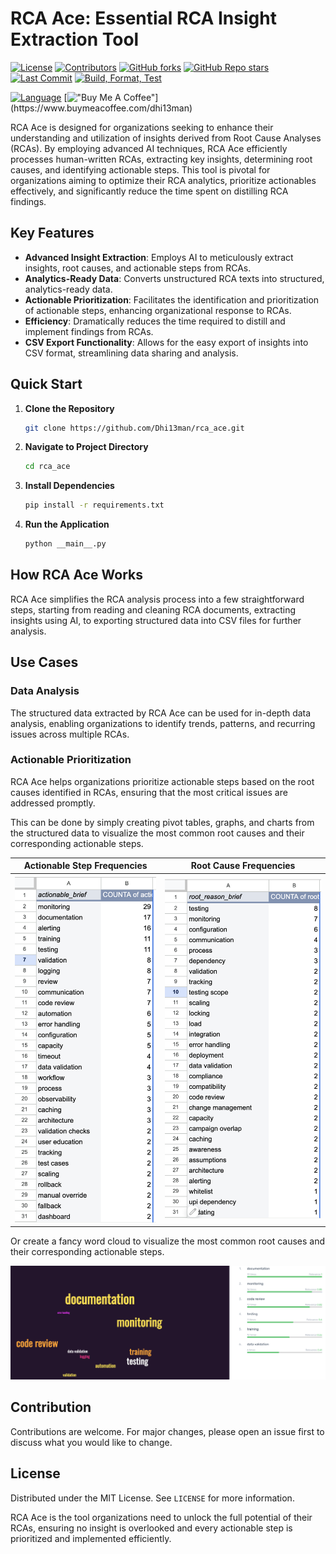 # RCA Ace: Essential RCA Insight Extraction Tool

[![License](https://img.shields.io/github/license/dhi13man/rca_ace)](https://github.com/Dhi13man/rca_ace/blob/main/LICENSE)
[![Contributors](https://img.shields.io/github/contributors-anon/dhi13man/rca_ace?style=flat)](https://github.com/Dhi13man/rca_ace/graphs/contributors)
[![GitHub forks](https://img.shields.io/github/forks/dhi13man/rca_ace?style=social)](https://github.com/Dhi13man/rca_ace/network/members)
[![GitHub Repo stars](https://img.shields.io/github/stars/dhi13man/rca_ace?style=social)](https://github.com/Dhi13man/rca_ace/stargazers)
[![Last Commit](https://img.shields.io/github/last-commit/dhi13man/rca_ace)](https://github.com/Dhi13man/rca_ace/commits/main)
[![Build, Format, Test](https://github.com/dhi13man/rca_ace/actions/workflows/python-app.yml/badge.svg)](https://github.com/Dhi13man/rca_ace/actions)

[![Language](http://ForTheBadge.com/images/badges/made-with-python.svg)](https://www.python.org/)
[!["Buy Me A Coffee"](https://img.buymeacoffee.com/button-api/?text=Buy%20me%20an%20Ego%20boost&emoji=%F0%9F%98%B3&slug=dhi13man&button_colour=FF5F5F&font_colour=ffffff&font_family=Lato&outline_colour=000000&coffee_colour=FFDD00****)](https://www.buymeacoffee.com/dhi13man)

RCA Ace is designed for organizations seeking to enhance their understanding and utilization of insights derived from Root Cause Analyses (RCAs). By employing advanced AI techniques, RCA Ace efficiently processes human-written RCAs, extracting key insights, determining root causes, and identifying actionable steps. This tool is pivotal for organizations aiming to optimize their RCA analytics, prioritize actionables effectively, and significantly reduce the time spent on distilling RCA findings.

## Key Features

- **Advanced Insight Extraction**: Employs AI to meticulously extract insights, root causes, and actionable steps from RCAs.
- **Analytics-Ready Data**: Converts unstructured RCA texts into structured, analytics-ready data.
- **Actionable Prioritization**: Facilitates the identification and prioritization of actionable steps, enhancing organizational response to RCAs.
- **Efficiency**: Dramatically reduces the time required to distill and implement findings from RCAs.
- **CSV Export Functionality**: Allows for the easy export of insights into CSV format, streamlining data sharing and analysis.

## Quick Start

1. **Clone the Repository**

    ```sh
    git clone https://github.com/Dhi13man/rca_ace.git
    ```

2. **Navigate to Project Directory**

    ```sh
    cd rca_ace
    ```

3. **Install Dependencies**

   ```sh
   pip install -r requirements.txt
   ```

4. **Run the Application**

   ```sh
   python __main__.py
   ```

## How RCA Ace Works

RCA Ace simplifies the RCA analysis process into a few straightforward steps, starting from reading and cleaning RCA documents, extracting insights using AI, to exporting structured data into CSV files for further analysis.

## Use Cases

### Data Analysis

The structured data extracted by RCA Ace can be used for in-depth data analysis, enabling organizations to identify trends, patterns, and recurring issues across multiple RCAs.

### Actionable Prioritization

RCA Ace helps organizations prioritize actionable steps based on the root causes identified in RCAs, ensuring that the most critical issues are addressed promptly.

This can be done by simply creating pivot tables, graphs, and charts from the structured data to visualize the most common root causes and their corresponding actionable steps.

| Actionable Step Frequencies                                                                                                           | Root Cause Frequencies                                                                                                             |
| ------------------------------------------------------------------------------------------------------------------------------------- | ---------------------------------------------------------------------------------------------------------------------------------- |
| ![Actionable Step Frequencies](https://github.com/Dhi13man/rca_ace/blob/main/assets/screenshots/actionable_frequency_pivot_table.png) | ![Root Cause Frequencies](https://github.com/Dhi13man/rca_ace/blob/main/assets/screenshots/root_reasons_frequency_pivot_table.png) |

Or create a fancy word cloud to visualize the most common root causes and their corresponding actionable steps.

![Word Cloud](https://github.com/Dhi13man/rca_ace/blob/main/assets/screenshots/action_item_fancy_word_cloud.png)

## Contribution

Contributions are welcome. For major changes, please open an issue first to discuss what you would like to change.

## License

Distributed under the MIT License. See `LICENSE` for more information.

RCA Ace is the tool organizations need to unlock the full potential of their RCAs, ensuring no insight is overlooked and every actionable step is prioritized and implemented efficiently.
